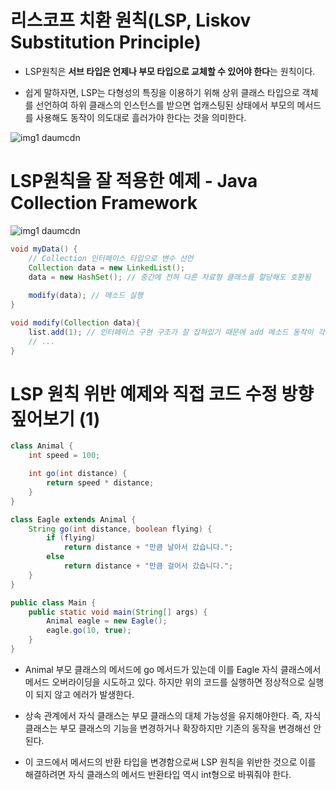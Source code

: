# 리스코프 치환 원칙(LSP, Liskov Substitution Principle)

- LSP원칙은 **서브 타입은 언제나 부모 타입으로 교체할 수 있어야 한다**는 원칙이다.

- 쉽게 말하자면, LSP는 다형성의 특징을 이용하기 위해 상위 클래스 타입으로 객체를 선언하여 하위 클래스의 인스턴스를 받으면 업캐스팅된 상태에서 부모의 메서드를 사용해도 동작이 의도대로 흘러가야 한다는 것을 의미한다.

![img1 daumcdn](https://github.com/dnwls16071/TIL/assets/106802375/a41b4531-7509-43bf-9ae9-47242771d29d)

# LSP원칙을 잘 적용한 예제 - Java Collection Framework

![img1 daumcdn](https://github.com/dnwls16071/TIL/assets/106802375/ddf37b75-e1b1-43a5-bdb6-a1ffef4a8510)

```java
void myData() {
	// Collection 인터페이스 타입으로 변수 선언
    Collection data = new LinkedList();
    data = new HashSet(); // 중간에 전혀 다른 자료형 클래스를 할당해도 호환됨
    
    modify(data); // 메소드 실행
}

void modify(Collection data){
    list.add(1); // 인터페이스 구현 구조가 잘 잡혀있기 때문에 add 메소드 동작이 각기 자료형에 맞게 보장됨
    // ...
}
```

# LSP 원칙 위반 예제와 직접 코드 수정 방향 짚어보기 (1) 

```java
class Animal {
    int speed = 100;

    int go(int distance) {
        return speed * distance;
    }
}

class Eagle extends Animal {
    String go(int distance, boolean flying) {
        if (flying)
            return distance + "만큼 날아서 갔습니다.";
        else
            return distance + "만큼 걸어서 갔습니다.";
    }
}

public class Main {
    public static void main(String[] args) {
        Animal eagle = new Eagle();
        eagle.go(10, true);
    }
}
```

- Animal 부모 클래스의 메서드에 go 메서드가 있는데 이를 Eagle 자식 클래스에서 메서드 오버라이딩을 시도하고 있다. 하지만 위의 코드를 실행하면 정상적으로 실행이 되지 않고 에러가 발생한다.

- 상속 관계에서 자식 클래스는 부모 클래스의 대체 가능성을 유지해야한다. 즉, 자식 클래스는 부모 클래스의 기능을 변경하거나 확장하지만 기존의 동작을 변경해선 안 된다.

- 이 코드에서 메서드의 반환 타입을 변경함으로써 LSP 원칙을 위반한 것으로 이를 해결하려면 자식 클래스의 메서드 반환타입 역시 int형으로 바꿔줘야 한다.
